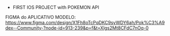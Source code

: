 * FIRST IOS PROJECT with POKEMON API


FIGMA do APLICATIVO MODELO: 
https://www.figma.com/design/X1Fh8oTcPqDKC9syWDY6ah/Pok%C3%A9dex--Community-?node-id=913-239&p=f&t=Xlgs2Mt8CFdC7nOq-0

